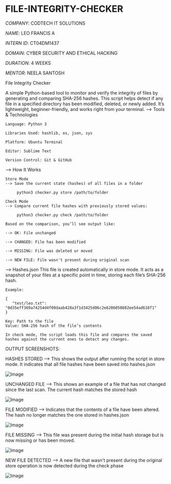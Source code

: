 # FILE-INTEGRITY-CHECKER

 *COMPANY*: CODTECH IT SOLUTIONS

 *NAME*: LEO FRANCIS A

 *INTERN ID*: CT04DM1437 

 *DOMAIN*: CYBER SECURITY AND ETHICAL HACKING

 *DURATION*: 4 WEEKS

 *MENTOR*: NEELA SANTOSH


File Integrity Checker

A simple Python-based tool to monitor and verify the integrity of files by generating and comparing SHA-256 hashes. This script helps detect if any file in a specified directory has been modified, deleted, or newly added. It’s lightweight, beginner-friendly, and works right from your terminal.
--> Tools & Technologies

    Language: Python 3

    Libraries Used: hashlib, os, json, sys

    Platform: Ubuntu Terminal

    Editor: Sublime Text

    Version Control: Git & GitHub

--> How It Works

    Store Mode
    --> Save the current state (hashes) of all files in a folder
         
         python3 checker.py store /path/to/folder

    Check Mode
    --> Compare current file hashes with previously stored values:

         python3 checker.py check /path/to/folder

    Based on the comparison, you’ll see output like:

    --> OK: File unchanged

    --> CHANGED: File has been modified

    --> MISSING: File was deleted or moved

    --> NEW FILE: File wasn't present during original scan

--> Hashes.json
    This file is created automatically in store mode. It acts as a snapshot of your files at a specific point in time, storing each file’s SHA-256 hash.

    Example:

    {
       "test/leo.txt": "0d35eff369a74254d4f09daab428a3f1d3425d06c2e6206050882ee54ad618f1"
    }

    Key: Path to the file
    Value: SHA-256 hash of the file’s contents

    In check mode, the script loads this file and compares the saved hashes against the current ones to detect any changes.

OUTPUT SCREENSHOTS:

HASHES STORED
--> This shows the output after running the script in store mode. It indicates that all file hashes have been saved into hashes.json
    
![Image](https://github.com/user-attachments/assets/7f40e159-ab67-4940-b873-406eac0f0854)

UNCHANGED FILE
--> This shows an example of a file that has not changed since the last scan. The current hash matches the stored hash
    
![Image](https://github.com/user-attachments/assets/0c6ce6cb-5cdb-474c-994e-1903ff35b0d5)

FILE MODIFIED
--> Indicates that the contents of a file have been altered. The hash no longer matches the one stored in hashes.json
    
![Image](https://github.com/user-attachments/assets/c2d396fc-ed8e-4fce-91a1-1204ea2ef24e)

FILE MISSING
--> This file was present during the initial hash storage but is now missing or has been moved.
    
![Image](https://github.com/user-attachments/assets/58531993-e93a-4516-b1e6-da7555d76246)

NEW FILE DETECTED
--> A new file that wasn't present during the original store operation is now detected during the check phase
    
![Image](https://github.com/user-attachments/assets/f6c77690-96c1-442e-9283-aee3fcfc0dc4)
